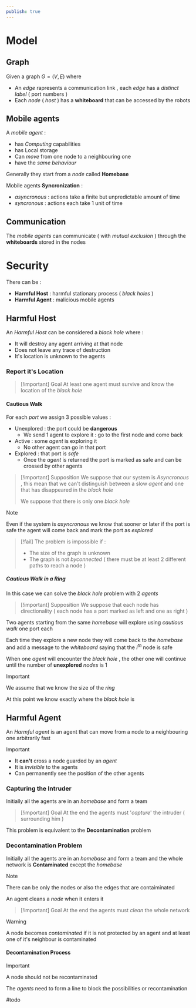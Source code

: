```yaml
---
publish: true
---
```

# Model

## Graph

Given a graph $G=(V,E)$ where 
+ An *edge* rapresents a communication link , each *edge* has a *distinct label* ( port numbers )
+ Each *node* ( *host* ) has a **whiteboard** that can be accessed by the robots
## Mobile agents

A *mobile agent* :
+ has *Computing* capabilities
+ has Local storage
+ Can *move* from one node to a neighbouring one
+ have the *same behaviour*

Generally they start from a *node* called **Homebase**

Mobile agents **Syncronization** : 
+ *asyncronous* : actions take a finite but unpredictable amount of time
+ *syncronous* : actions each take $1$ unit of time
## Communication

The *mobile agents* can communicate ( with *mutual exclusion* ) through the **whiteboards** stored in the nodes 
# Security

There can be : 
+ **Harmful Host** : harmful stationary process ( *black holes* ) 
+ **Harmful Agent** : malicious mobile agents 
## Harmful Host

An *Harmful Host* can be considered a *black hole* where : 
+ It will destroy any agent arriving at that node
+ Does not leave any trace of destruction 
+ It's location is unknown to the agents
### Report it's Location

>[!important] Goal
At least one agent must survive and know the location of the *black hole*

#### Cautious Walk

For each *port* we assign 3 possible values : 
+ Unexplored : the port could be **dangerous**
	+ We send $1$ agent to explore it : go to the first node and come back 
+ Active : some *agent* is exploring it
	+ No other agent can go in that port
+ Explored : that port is *safe*
	+ Once the *agent* is returned the port is marked as safe and can be crossed by other agents

>[!important] Supposition
>We suppose that our system is *Asyncronous* , this mean that we can't distinguish between a slow *agent* and one that has disappeared in the *black hole* 
>
>We suppose that there is only one *black hole*

>[!note] 
>Even if the system is *asyncronous* we know that sooner or later if the port is safe the agent will come back and mark the port as *explored*

>[!fail] 
>The problem is impossible if : 
>+ The size of the graph is unknown
>+ The graph is not *byconnected* ( there must be at least 2 different paths to reach a node )

##### Cautious Walk in a Ring

In this case we can solve the *black hole* problem with $2$ *agents* 

>[!important] Supposition
>We suppose that each node has directionality ( each node has a port marked as left and one as right )

Two agents starting from the same *homebase* will explore using *cautious walk* one port each 

Each time they explore a new node they will come back to the *homebase* and add a message to the *whiteboard* saying that the $i^{th}$ node is safe 

When one *agent* will encounter the *black hole* , the other one will continue until the number of **unexplored** *nodes* is $1$ 

>[!important] 
>We assume that we know the size of the *ring*

At this point we know exactly where the *black hole* is 

## Harmful Agent

An *Harmful agent* is an agent that can move from a node to a neighbouring one arbitrarily fast

>[!important] 
>+ It **can't** cross a node guarded by an *agent* 
>+ It is *invisible* to the agents 
>+ Can permanently see the position of the other agents

### Capturing the Intruder 

Initially all the agents are in an *homebase* and form a team 

>[!important] Goal
>At the end the agents must '*capture*' the intruder ( surrounding him )
>

This problem is equivalent to the **Decontamination** problem 
### Decontamination Problem 

Initially all the agents are in an *homebase* and form a team and the whole network is **Contaminated** except the *homebase* 

>[!note] 
>There can be only the nodes or also the edges that are contaiminated

An agent cleans a *node* when it enters it 

>[!important] Goal
>At the end the agents must *clean* the whole network

>[!warning] 
>A node becomes *contaminated* if it is not protected by an agent and at least one of it's neighbour is contaminated 
#### Decontamination Process

>[!important] 
>A node should not be recontaminated

The *agents* need to form a line to block the possibilities or recontamination 

#todo 
